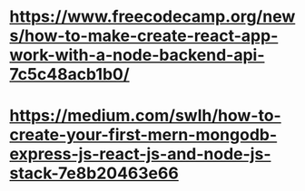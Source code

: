 # https://www.freecodecamp.org/news/how-to-make-create-react-app-work-with-a-node-backend-api-7c5c48acb1b0/
# https://medium.com/swlh/how-to-create-your-first-mern-mongodb-express-js-react-js-and-node-js-stack-7e8b20463e66